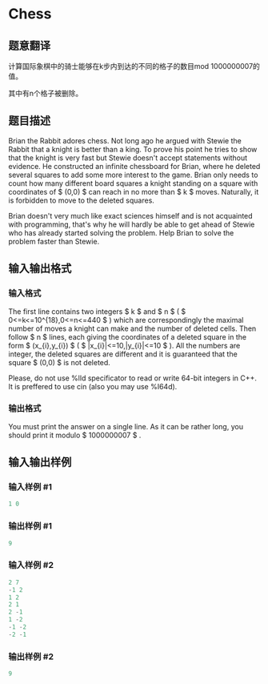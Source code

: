 # Chess

## 题意翻译

计算国际象棋中的骑士能够在k步内到达的不同的格子的数目mod 1000000007的值。

其中有n个格子被删除。

## 题目描述

Brian the Rabbit adores chess. Not long ago he argued with Stewie the Rabbit that a knight is better than a king. To prove his point he tries to show that the knight is very fast but Stewie doesn't accept statements without evidence. He constructed an infinite chessboard for Brian, where he deleted several squares to add some more interest to the game. Brian only needs to count how many different board squares a knight standing on a square with coordinates of $ (0,0) $ can reach in no more than $ k $ moves. Naturally, it is forbidden to move to the deleted squares.

Brian doesn't very much like exact sciences himself and is not acquainted with programming, that's why he will hardly be able to get ahead of Stewie who has already started solving the problem. Help Brian to solve the problem faster than Stewie.

## 输入输出格式

### 输入格式

The first line contains two integers $ k $ and $ n $ ( $ 0<=k<=10^{18},0<=n<=440 $ ) which are correspondingly the maximal number of moves a knight can make and the number of deleted cells. Then follow $ n $ lines, each giving the coordinates of a deleted square in the form $ (x_{i},y_{i}) $ ( $ |x_{i}|<=10,|y_{i}|<=10 $ ). All the numbers are integer, the deleted squares are different and it is guaranteed that the square $ (0,0) $ is not deleted.

Please, do not use %lld specificator to read or write 64-bit integers in C++. It is preffered to use cin (also you may use %I64d).

### 输出格式

You must print the answer on a single line. As it can be rather long, you should print it modulo $ 1000000007 $ .

## 输入输出样例

### 输入样例 #1

```cpp
1 0

```
### 输出样例 #1

```cpp
9

```
### 输入样例 #2

```cpp
2 7
-1 2
1 2
2 1
2 -1
1 -2
-1 -2
-2 -1

```
### 输出样例 #2

```cpp
9

```
